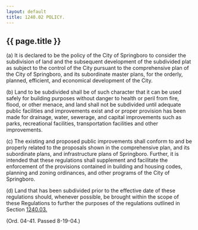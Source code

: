 ```yaml
---
layout: default 
title: 1240.02 POLICY.
---
```


{{ page.title }}
----------------

​(a) It is declared to be the policy of the City of Springboro to
consider the subdivision of land and the subsequent development of the
subdivided plat as subject to the control of the City pursuant to the
comprehensive plan of the City of Springboro, and its subordinate master
plans, for the orderly, planned, efficient, and economical development
of the City.

​(b) Land to be subdivided shall be of such character that it can be
used safely for building purposes without danger to health or peril from
fire, flood, or other menace, and land shall not be subdivided until
adequate public facilities and improvements exist and or proper
provision has been made for drainage, water, sewerage, and capital
improvements such as parks, recreational facilities, transportation
facilities and other improvements.

​(c) The existing and proposed public improvements shall conform to and
be properly related to the proposals shown in the comprehensive plan,
and its subordinate plans, and infrastructure plans of Springboro.
Further, it is intended that these regulations shall supplement and
facilitate the enforcement of the provisions contained in building and
housing codes, planning and zoning ordinances, and other programs of the
City of Springboro.

​(d) Land that has been subdivided prior to the effective date of these
regulations should, whenever possible, be brought within the scope of
these Regulations to further the purposes of the regulations outlined in
Section [1240.03.](48f65f7e.html)

(Ord. 04-41. Passed 8-19-04.)
